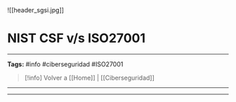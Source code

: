 ![[header_sgsi.jpg]]
# NIST CSF v/s ISO27001

---
**Tags:** #info #ciberseguridad #ISO27001

> [!info] Volver a [[Home]] | [[Ciberseguridad]] 

---





































---

